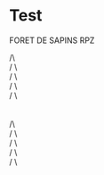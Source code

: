 Test
====

FORET DE SAPINS RPZ

  /\     <br>
 /  \ <br>
/    \ <br>
 /  \ <br>
 /  \ <br>
 <br><br>
  /\     <br>
 /  \ <br>
/   \ <br>
 /  \ <br>
 /  \ <br>
